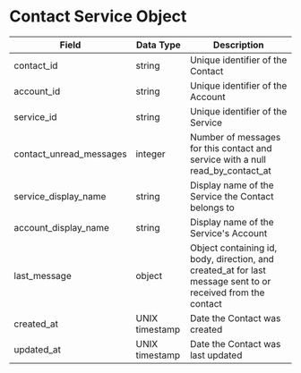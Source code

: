 # Contact Service Object

Field | Data Type | Description
--- | --- | ---
contact_id | string | Unique identifier of the Contact
account_id | string | Unique identifier of the Account
service_id | string | Unique identifier of the Service
contact_unread_messages | integer | Number of messages for this contact and service with a null read_by_contact_at
service_display_name | string | Display name of the Service the Contact belongs to
account_display_name | string | Display name of the Service's Account 
last_message | object | Object containing id, body, direction, and created_at for last message sent to or received from the contact
created_at | UNIX timestamp | Date the Contact was created
updated_at | UNIX timestamp | Date the Contact was last updated
